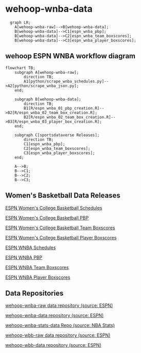 # wehoop-wnba-data

```mermaid
  graph LR;
    A[wehoop-wnba-raw]-->B[wehoop-wnba-data];
    B[wehoop-wnba-data]-->C1[espn_wnba_pbp];
    B[wehoop-wnba-data]-->C2[espn_wnba_team_boxscores];
    B[wehoop-wnba-data]-->C3[espn_wnba_player_boxscores];

```

## wehoop ESPN WNBA workflow diagram

```mermaid
flowchart TB;
    subgraph A[wehoop-wnba-raw];
        direction TB;
        A1[python/scrape_wnba_schedules.py]-->A2[python/scrape_wnba_json.py];
    end;

    subgraph B[wehoop-wnba-data];
        direction TB;
        B1[R/espn_wnba_01_pbp_creation.R]-->B2[R/espn_wnba_02_team_box_creation.R];
        B2[R/espn_wnba_02_team_box_creation.R]-->B3[R/espn_wnba_03_player_box_creation.R];
    end;

    subgraph C[sportsdataverse Releases];
        direction TB;
        C1[espn_wnba_pbp];
        C2[espn_wnba_team_boxscores];
        C3[espn_wnba_player_boxscores];
    end;

    A-->B;
    B-->C1;
    B-->C2;
    B-->C3;

```

## Women's Basketball Data Releases

[ESPN Women's College Basketball Schedules](https://github.com/sportsdataverse/sportsdataverse-data/releases/tag/espn_womens_college_basketball_schedules)

[ESPN Women's College Basketball PBP](https://github.com/sportsdataverse/sportsdataverse-data/releases/tag/espn_womens_college_basketball_pbp)

[ESPN Women's College Basketball Team Boxscores](https://github.com/sportsdataverse/sportsdataverse-data/releases/tag/espn_womens_college_basketball_team_boxscores)

[ESPN Women's College Basketball Player Boxscores](https://github.com/sportsdataverse/sportsdataverse-data/releases/tag/espn_womens_college_basketball_player_boxscores)

[ESPN WNBA Schedules](https://github.com/sportsdataverse/sportsdataverse-data/releases/tag/espn_wnba_schedules)

[ESPN WNBA PBP](https://github.com/sportsdataverse/sportsdataverse-data/releases/tag/espn_wnba_pbp)

[ESPN WNBA Team Boxscores](https://github.com/sportsdataverse/sportsdataverse-data/releases/tag/espn_wnba_team_boxscores)

[ESPN WNBA Player Boxscores](https://github.com/sportsdataverse/sportsdataverse-data/releases/tag/espn_wnba_player_boxscores)


## Data Repositories

[wehoop-wnba-raw data repository (source: ESPN)](https://github.com/sportsdataverse/wehoop-wnba-raw)

[wehoop-wnba-data repository (source: ESPN)](https://github.com/sportsdataverse/wehoop-wnba-data)

[wehoop-wnba-stats-data Repo (source: NBA Stats)](https://github.com/sportsdataverse/wehoop-wnba-stats-data)

[wehoop-wbb-raw data repository (source: ESPN)](https://github.com/sportsdataverse/wehoop-wbb-raw)

[wehoop-wbb-data repository (source: ESPN)](https://github.com/sportsdataverse/wehoop-wbb-data)
